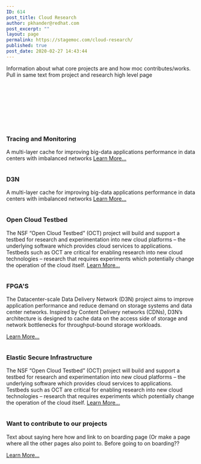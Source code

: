 ```yaml
---
ID: 614
post_title: Cloud Research
author: pkhander@redhat.com
post_excerpt: ""
layout: page
permalink: https://stagemoc.com/cloud-research/
published: true
post_date: 2020-02-27 14:43:44
---
```

<!-- wp:group -->
<div class="wp-block-group"><div class="wp-block-group__inner-container"><!-- wp:paragraph {"fontSize":"medium"} -->
<p class="has-medium-font-size">Information about what core projects are and how moc contributes/works. Pull in same text from project and research high level page</p>
<!-- /wp:paragraph --></div></div>
<!-- /wp:group -->

<!-- wp:spacer -->
<div style="height:100px" aria-hidden="true" class="wp-block-spacer"></div>
<!-- /wp:spacer -->

<!-- wp:block {"ref":1449} /-->

<!-- wp:group -->
<div class="wp-block-group"><div class="wp-block-group__inner-container"><!-- wp:columns -->
<div class="wp-block-columns"><!-- wp:column -->
<div class="wp-block-column"><!-- wp:group -->
<div class="wp-block-group"><div class="wp-block-group__inner-container"><!-- wp:image {"id":618,"sizeSlug":"large"} -->
<figure class="wp-block-image size-large"><img src="http://stagemoc.com/wp-content/uploads/2020/02/placeholder-2.png" alt="" class="wp-image-618"/></figure>
<!-- /wp:image --></div></div>
<!-- /wp:group -->

<!-- wp:heading {"align":"center","level":3,"textColor":"vivid-cyan-blue"} -->
<h3 class="has-vivid-cyan-blue-color has-text-color has-text-align-center">Tracing and Monitoring</h3>
<!-- /wp:heading -->

<!-- wp:paragraph {"fontSize":"medium"} -->
<p class="has-medium-font-size">A multi-layer cache for improving big-data applications performance in data centers with imbalanced networks <a href="https://massopen.cloud/d3n/">Learn More…</a></p>
<!-- /wp:paragraph --></div>
<!-- /wp:column -->

<!-- wp:column -->
<div class="wp-block-column"><!-- wp:image {"id":616,"sizeSlug":"large"} -->
<figure class="wp-block-image size-large"><a href="https://stagemoc.com/d3n/"><img src="http://stagemoc.com/wp-content/uploads/2020/02/placeholder-1.png" alt="" class="wp-image-616"/></a></figure>
<!-- /wp:image -->

<!-- wp:heading {"align":"center","level":3,"textColor":"vivid-cyan-blue"} -->
<h3 class="has-vivid-cyan-blue-color has-text-color has-text-align-center">D3N</h3>
<!-- /wp:heading -->

<!-- wp:paragraph {"fontSize":"medium"} -->
<p class="has-medium-font-size">A multi-layer cache for improving big-data applications performance in data centers with imbalanced networks <a href="https://stagemoc.com/d3n/">Learn More</a><a href="https://massopen.cloud/d3n/">…</a></p>
<!-- /wp:paragraph --></div>
<!-- /wp:column --></div>
<!-- /wp:columns --></div></div>
<!-- /wp:group -->

<!-- wp:group -->
<div class="wp-block-group"><div class="wp-block-group__inner-container"><!-- wp:columns -->
<div class="wp-block-columns"><!-- wp:column -->
<div class="wp-block-column"><!-- wp:group -->
<div class="wp-block-group"><div class="wp-block-group__inner-container"><!-- wp:image {"id":618,"sizeSlug":"large"} -->
<figure class="wp-block-image size-large"><img src="http://stagemoc.com/wp-content/uploads/2020/02/placeholder-2.png" alt="" class="wp-image-618"/></figure>
<!-- /wp:image --></div></div>
<!-- /wp:group -->

<!-- wp:heading {"align":"center","level":3,"textColor":"vivid-cyan-blue"} -->
<h3 class="has-vivid-cyan-blue-color has-text-color has-text-align-center" id="projects-pk">Open Cloud Testbed</h3>
<!-- /wp:heading -->

<!-- wp:paragraph {"fontSize":"medium"} -->
<p class="has-medium-font-size">The NSF “Open Cloud Testbed” (OCT) project will build and support a  testbed for research and experimentation into new cloud platforms – the  underlying software which provides cloud services to applications.  Testbeds such as OCT are critical for enabling research into new cloud  technologies – research that requires experiments which potentially  change the operation of the cloud itself. <a href="https://massopen.cloud/opencloud-testbed/">Learn More…</a></p>
<!-- /wp:paragraph --></div>
<!-- /wp:column -->

<!-- wp:column -->
<div class="wp-block-column"><!-- wp:image {"id":618,"sizeSlug":"large"} -->
<figure class="wp-block-image size-large"><img src="http://stagemoc.com/wp-content/uploads/2020/02/placeholder-2.png" alt="" class="wp-image-618"/></figure>
<!-- /wp:image -->

<!-- wp:heading {"align":"center","level":3,"textColor":"vivid-cyan-blue"} -->
<h3 class="has-vivid-cyan-blue-color has-text-color has-text-align-center">FPGA'S</h3>
<!-- /wp:heading -->

<!-- wp:paragraph {"fontSize":"medium"} -->
<p class="has-medium-font-size">The Datacenter-scale Data Delivery Network (D3N) 
project aims to improve application performance and reduce demand on 
storage systems and data center networks. Inspired by Content Delivery 
networks (CDNs), D3N’s architecture is designed to cache data on the 
access side of storage and network bottlenecks for throughput-bound 
storage workloads.</p>
<!-- /wp:paragraph -->

<!-- wp:paragraph -->
<p><a href="https://www.bu.edu/rhcollab/projects/d3n/">Learn More…</a></p>
<!-- /wp:paragraph --></div>
<!-- /wp:column --></div>
<!-- /wp:columns --></div></div>
<!-- /wp:group -->

<!-- wp:group -->
<div class="wp-block-group"><div class="wp-block-group__inner-container"><!-- wp:columns -->
<div class="wp-block-columns"><!-- wp:column -->
<div class="wp-block-column"><!-- wp:group -->
<div class="wp-block-group"><div class="wp-block-group__inner-container"><!-- wp:image {"id":618,"sizeSlug":"large"} -->
<figure class="wp-block-image size-large"><img src="http://stagemoc.com/wp-content/uploads/2020/02/placeholder-2.png" alt="" class="wp-image-618"/></figure>
<!-- /wp:image --></div></div>
<!-- /wp:group -->

<!-- wp:heading {"align":"center","level":3,"textColor":"vivid-cyan-blue"} -->
<h3 class="has-vivid-cyan-blue-color has-text-color has-text-align-center" id="projects-pk"> Elastic Secure Infrastructure</h3>
<!-- /wp:heading -->

<!-- wp:paragraph {"fontSize":"medium"} -->
<p class="has-medium-font-size">The NSF “Open Cloud Testbed” (OCT) project will build and support a  testbed for research and experimentation into new cloud platforms – the  underlying software which provides cloud services to applications.  Testbeds such as OCT are critical for enabling research into new cloud  technologies – research that requires experiments which potentially  change the operation of the cloud itself. <a href="https://massopen.cloud/opencloud-testbed/">Learn More…</a></p>
<!-- /wp:paragraph --></div>
<!-- /wp:column -->

<!-- wp:column -->
<div class="wp-block-column"><!-- wp:image {"id":618} -->
<figure class="wp-block-image"><img src="http://stagemoc.com/wp-content/uploads/2020/02/placeholder-2.png" alt="" class="wp-image-618"/></figure>
<!-- /wp:image -->

<!-- wp:heading {"align":"center","level":3,"textColor":"vivid-cyan-blue"} -->
<h3 class="has-vivid-cyan-blue-color has-text-color has-text-align-center">Want to contribute to our projects </h3>
<!-- /wp:heading -->

<!-- wp:paragraph {"fontSize":"medium"} -->
<p class="has-medium-font-size">Text about saying here how and link to on boarding page (Or make a page where all the other pages also point to. Before going to on boarding??</p>
<!-- /wp:paragraph -->

<!-- wp:paragraph -->
<p><a href="https://www.bu.edu/rhcollab/projects/d3n/">Learn More…</a></p>
<!-- /wp:paragraph --></div>
<!-- /wp:column --></div>
<!-- /wp:columns --></div></div>
<!-- /wp:group -->

<!-- wp:paragraph -->
<p></p>
<!-- /wp:paragraph -->